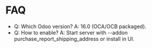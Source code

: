 # FAQ

- Q: Which Odoo version? A: 16.0 (OCA/OCB packaged).
- Q: How to enable? A: Start server with --addon purchase_report_shipping_address or install in UI.

